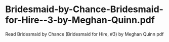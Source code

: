 # Bridesmaid-by-Chance-Bridesmaid-for-Hire--3-by-Meghan-Quinn.pdf
Read Bridesmaid by Chance (Bridesmaid for Hire, #3) by Meghan Quinn pdf
